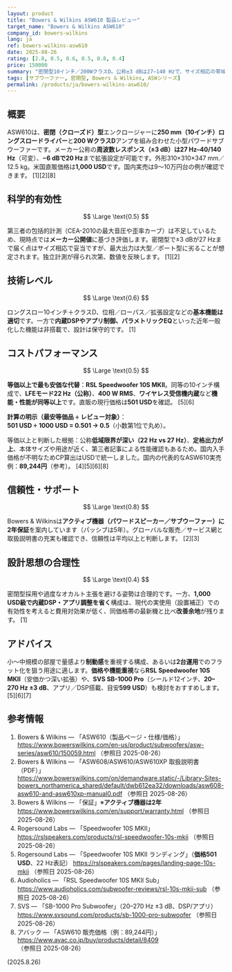 ```yaml
---
layout: product
title: "Bowers & Wilkins ASW610 製品レビュー"
target_name: "Bowers & Wilkins ASW610"
company_id: bowers-wilkins
lang: ja
ref: bowers-wilkins-asw610
date: 2025-08-26
rating: [2.8, 0.5, 0.6, 0.5, 0.8, 0.4]
price: 150000
summary: "密閉型10インチ／200WクラスD。公称±3 dBは27–140 Hzで、サイズ相応の帯域は確保しつつ最大出力や機能の新しさで最新機種に見劣りします。実売1,000 USDの本機に対し、等価以上の代替が501 USDで入手可能なためCPは0.5です。"
tags: [サブウーファー, 密閉型, Bowers & Wilkins, ASWシリーズ]
permalink: /products/ja/bowers-wilkins-asw610/
---
```


## 概要

ASW610は、**密閉（クローズド）型**エンクロージャーに**250 mm（10インチ）ロングスロードライバー**と**200 WクラスD**アンプを組み合わせた小型パワードサブウーファーです。メーカー公称の**周波数レスポンス（±3 dB）**は**27 Hz–40/140 Hz**（可変）、**−6 dBで20 Hz**まで拡張設定が可能です。外形310×310×347 mm／12.5 kg。米国直販価格は**1,000 USD**です。国内実売は9〜10万円台の例が確認できます。 [1][2][8]

## 科学的有効性

$$ \Large \text{0.5} $$

第三者の包括的計測（CEA-2010の最大音圧や歪率カーブ）は不足しているため、現時点では**メーカー公開値**に基づき評価します。密閉型で±3 dBが27 Hzまで届く点はサイズ相応で妥当ですが、最大出力は大型／ポート型に劣ることが想定されます。独立計測が得られ次第、数値を反映します。 [1][2]

## 技術レベル

$$ \Large \text{0.6} $$

ロングスロー10インチ＋クラスD、位相／ローパス／拡張設定などの**基本機能は適切**です。一方で**内蔵DSPやアプリ制御、パラメトリックEQ**といった近年一般化した機能は非搭載で、設計は保守的です。 [1]

## コストパフォーマンス

$$ \Large \text{0.5} $$

**等価以上で最も安価な代替**：**RSL Speedwoofer 10S MKII**。同等の10インチ構成で、**LFEモード22 Hz（公称）**、**400 W RMS**、**ワイヤレス受信機内蔵**など**機能・性能が同等以上**です。直販の現行価格は**501 USD**を確認。 [5][6]

**計算の明示（最安等価品 ÷ レビュー対象）**：  
**501 USD ÷ 1000 USD = 0.501 → 0.5**（小数第1位で丸め）。

等価以上と判断した根拠：公称**低域限界が深い（22 Hz vs 27 Hz）**、**定格出力が上**、本体サイズや用途が近く、第三者記事による性能確認もあるため。国内入手価格が不明なためCP算出はUSDで統一しました。国内の代表的なASW610実売例：**89,244円**（参考）。 [4][5][6][8]

## 信頼性・サポート

$$ \Large \text{0.8} $$

Bowers & Wilkinsは**アクティブ機器（パワードスピーカー／サブウーファー）に2年保証**を案内しています（パッシブは5年）。グローバルな販売／サービス網と取扱説明書の充実も確認でき、信頼性は平均以上と判断します。 [2][3]

## 設計思想の合理性

$$ \Large \text{0.4} $$

密閉型採用や過度なオカルト主張を避ける姿勢は合理的です。一方、**1,000 USD級で内蔵DSP・アプリ調整を省く**構成は、現代の実使用（設置補正）での有効性を考えると費用対効果が低く、同価格帯の最新機と比べ**改善余地**が残ります。 [1]

## アドバイス

小〜中規模の部屋で量感より**制動感**を重視する構成、あるいは**2台運用**でのフラット化を狙う用途に適します。**価格や機能重視**なら**RSL Speedwoofer 10S MKII**（安価かつ深い拡張）や、**SVS SB-1000 Pro**（シールド12インチ、**20–270 Hz ±3 dB**、アプリ／DSP搭載、目安**599 USD**）も検討をおすすめします。 [5][6][7]

## 参考情報

1. Bowers & Wilkins — 「ASW610（製品ページ・仕様/価格）」 https://www.bowerswilkins.com/en-us/product/subwoofers/asw-series/asw610/150059.html （参照日 2025-08-26）  
2. Bowers & Wilkins — 「ASW608/ASW610/ASW610XP 取扱説明書（PDF）」 https://www.bowerswilkins.com/on/demandware.static/-/Library-Sites-bowers_northamerica_shared/default/dwb612ea32/downloads/asw608-asw610-and-asw610xp-manual0.pdf （参照日 2025-08-26）  
3. Bowers & Wilkins — 「保証」※**アクティブ機器は2年** https://www.bowerswilkins.com/en/support/warranty.html （参照日 2025-08-26）  
4. Rogersound Labs — 「Speedwoofer 10S MKII」 https://rslspeakers.com/products/rsl-speedwoofer-10s-mkii （参照日 2025-08-26）  
5. Rogersound Labs — 「Speedwoofer 10S MKII ランディング」（**価格501 USD**、22 Hz表記） https://rslspeakers.com/pages/landing-page-10s-mkii （参照日 2025-08-26）  
6. Audioholics — 「RSL Speedwoofer 10S MKII Sub」 https://www.audioholics.com/subwoofer-reviews/rsl-10s-mkii-sub （参照日 2025-08-26）  
7. SVS — 「SB-1000 Pro Subwoofer」（20–270 Hz ±3 dB、DSP/アプリ） https://www.svsound.com/products/sb-1000-pro-subwoofer （参照日 2025-08-26）  
8. アバック — 「ASW610 販売価格（例：89,244円）」 https://www.avac.co.jp/buy/products/detail/8409 （参照日 2025-08-26）

(2025.8.26)

